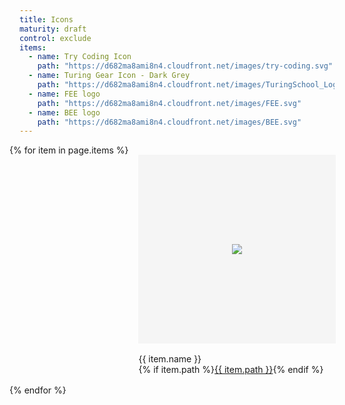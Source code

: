 ```yaml
---
title: Icons
maturity: draft
control: exclude
items: 
  - name: Try Coding Icon
    path: "https://d682ma8ami8n4.cloudfront.net/images/try-coding.svg"
  - name: Turing Gear Icon - Dark Grey
    path: "https://d682ma8ami8n4.cloudfront.net/images/TuringSchool_LogoMark_Gray.png"
  - name: FEE logo
    path: "https://d682ma8ami8n4.cloudfront.net/images/FEE.svg"
  - name: BEE logo
    path: "https://d682ma8ami8n4.cloudfront.net/images/BEE.svg"
---
```

<style>
.set {
  display: flex;
  flex-wrap: wrap;
  margin: 0 -1rem;
  margin-top: 0;
  padding: 0;
  list-style: none;
}
li {
  flex: 1 0 20%;
  margin: 1rem;
}
.image {
  display: flex;
  flex-direction: column;
  align-items: center;
  justify-content: center;
  width: 100%;
  min-width: 280px;
  height: 300px;
  background-color: whitesmoke;
  border: 1px solid whitesmoke;
  margin-bottom: 1rem;
}
img {
  max-height: 100%;
}
p {
  margin: 0;
}
</style>
<ul class="set">
{% for item in page.items %} 
  <li>
    <div class="image"><img src="{{ item.path }}"/></div>
    <p class="header">{{ item.name }}</p>
    {% if item.path %}<a href="{{ item.path }}">{{ item.path }}</a>{% endif %}
  </li>
{% endfor %}
</ul>